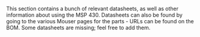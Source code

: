 This section contains a bunch of relevant datasheets, as well as other information about using the MSP 430. Datasheets can also be found by going to the various Mouser pages for the parts - URLs can be found on the BOM. Some datasheets are missing; feel free to add them. 
